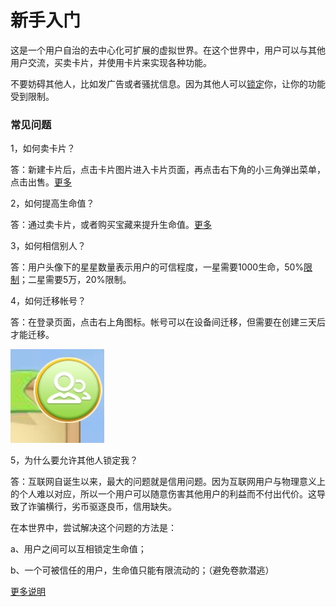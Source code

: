 # 新手入门

这是一个用户自治的去中心化可扩展的虚拟世界。在这个世界中，用户可以与其他用户交流，买卖卡片，并使用卡片来实现各种功能。

不要妨碍其他人，比如发广告或者骚扰信息。因为其他人可以[锁定](README-cn.md#锁定)你，让你的功能受到限制。


### 常见问题

1，如何卖卡片？

答：新建卡片后，点击卡片图片进入卡片页面，再点击右下角的小三角弹出菜单，点击出售。[更多](how-to-card-cn.md)


2，如何提高生命值？

答：通过卖卡片，或者购买宝藏来提升生命值。[更多](how-to-life-cn.md)


3，如何相信别人？

答：用户头像下的星星数量表示用户的可信程度，一星需要1000生命，50%[限制](README-cn.md#转移限制)；二星需要5万，20%限制。


4，如何迁移帐号？

答：在登录页面，点击右上角图标。帐号可以在设备间迁移，但需要在创建三天后才能迁移。

![image1](img/transfer_code1.jpg)


5，为什么要允许其他人锁定我？

答：互联网自诞生以来，最大的问题就是信用问题。因为互联网用户与物理意义上的个人难以对应，所以一个用户可以随意伤害其他用户的利益而不付出代价。这导致了诈骗横行，劣币驱逐良币，信用缺失。

在本世界中，尝试解决这个问题的方法是：

a、用户之间可以互相锁定生命值；

b、一个可被信任的用户，生命值只能有限流动的；（避免卷款潜逃）


[更多说明](README-cn.md)

